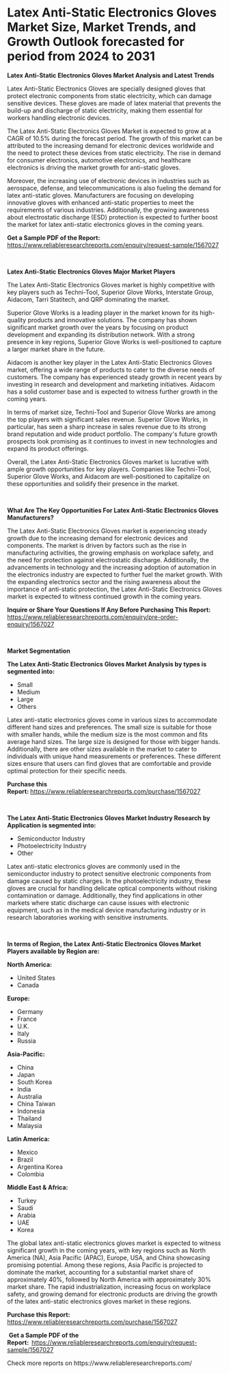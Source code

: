 <p><h1>Latex Anti-Static Electronics Gloves Market Size, Market Trends, and Growth Outlook forecasted for period from 2024 to 2031</h1></p><p><strong>Latex Anti-Static Electronics Gloves Market Analysis and Latest Trends</strong></p>
<p><p>Latex Anti-Static Electronics Gloves are specially designed gloves that protect electronic components from static electricity, which can damage sensitive devices. These gloves are made of latex material that prevents the build-up and discharge of static electricity, making them essential for workers handling electronic devices.</p><p>The Latex Anti-Static Electronics Gloves Market is expected to grow at a CAGR of 10.5% during the forecast period. The growth of this market can be attributed to the increasing demand for electronic devices worldwide and the need to protect these devices from static electricity. The rise in demand for consumer electronics, automotive electronics, and healthcare electronics is driving the market growth for anti-static gloves.</p><p>Moreover, the increasing use of electronic devices in industries such as aerospace, defense, and telecommunications is also fueling the demand for latex anti-static gloves. Manufacturers are focusing on developing innovative gloves with enhanced anti-static properties to meet the requirements of various industries. Additionally, the growing awareness about electrostatic discharge (ESD) protection is expected to further boost the market for latex anti-static electronics gloves in the coming years.</p></p>
<p><strong>Get a Sample PDF of the Report:&nbsp;</strong> <a href="https://www.reliableresearchreports.com/enquiry/request-sample/1567027">https://www.reliableresearchreports.com/enquiry/request-sample/1567027</a></p>
<p>&nbsp;</p>
<p><strong>Latex Anti-Static Electronics Gloves Major Market Players</strong></p>
<p><p>The Latex Anti-Static Electronics Gloves market is highly competitive with key players such as Techni-Tool, Superior Glove Works, Interstate Group, Aidacom, Tarri Statitech, and QRP dominating the market. </p><p>Superior Glove Works is a leading player in the market known for its high-quality products and innovative solutions. The company has shown significant market growth over the years by focusing on product development and expanding its distribution network. With a strong presence in key regions, Superior Glove Works is well-positioned to capture a larger market share in the future.</p><p>Aidacom is another key player in the Latex Anti-Static Electronics Gloves market, offering a wide range of products to cater to the diverse needs of customers. The company has experienced steady growth in recent years by investing in research and development and marketing initiatives. Aidacom has a solid customer base and is expected to witness further growth in the coming years.</p><p>In terms of market size, Techni-Tool and Superior Glove Works are among the top players with significant sales revenue. Superior Glove Works, in particular, has seen a sharp increase in sales revenue due to its strong brand reputation and wide product portfolio. The company's future growth prospects look promising as it continues to invest in new technologies and expand its product offerings. </p><p>Overall, the Latex Anti-Static Electronics Gloves market is lucrative with ample growth opportunities for key players. Companies like Techni-Tool, Superior Glove Works, and Aidacom are well-positioned to capitalize on these opportunities and solidify their presence in the market.</p></p>
<p>&nbsp;</p>
<p><strong>What Are The Key Opportunities For Latex Anti-Static Electronics Gloves Manufacturers?</strong></p>
<p><p>The Latex Anti-Static Electronics Gloves market is experiencing steady growth due to the increasing demand for electronic devices and components. The market is driven by factors such as the rise in manufacturing activities, the growing emphasis on workplace safety, and the need for protection against electrostatic discharge. Additionally, the advancements in technology and the increasing adoption of automation in the electronics industry are expected to further fuel the market growth. With the expanding electronics sector and the rising awareness about the importance of anti-static protection, the Latex Anti-Static Electronics Gloves market is expected to witness continued growth in the coming years.</p></p>
<p><strong>Inquire or Share Your Questions If Any Before Purchasing This Report:</strong> <a href="https://www.reliableresearchreports.com/enquiry/pre-order-enquiry/1567027">https://www.reliableresearchreports.com/enquiry/pre-order-enquiry/1567027</a></p>
<p>&nbsp;</p>
<p><strong>Market Segmentation</strong></p>
<p><strong>The Latex Anti-Static Electronics Gloves Market Analysis by types is segmented into:</strong></p>
<p><ul><li>Small</li><li>Medium</li><li>Large</li><li>Others</li></ul></p>
<p><p>Latex anti-static electronics gloves come in various sizes to accommodate different hand sizes and preferences. The small size is suitable for those with smaller hands, while the medium size is the most common and fits average hand sizes. The large size is designed for those with bigger hands. Additionally, there are other sizes available in the market to cater to individuals with unique hand measurements or preferences. These different sizes ensure that users can find gloves that are comfortable and provide optimal protection for their specific needs.</p></p>
<p><strong>Purchase this Report:&nbsp;</strong><a href="https://www.reliableresearchreports.com/purchase/1567027">https://www.reliableresearchreports.com/purchase/1567027</a></p>
<p>&nbsp;</p>
<p><strong>The Latex Anti-Static Electronics Gloves Market Industry Research by Application is segmented into:</strong></p>
<p><ul><li>Semiconductor Industry</li><li>Photoelectricity Industry</li><li>Other</li></ul></p>
<p><p>Latex anti-static electronics gloves are commonly used in the semiconductor industry to protect sensitive electronic components from damage caused by static charges. In the photoelectricity industry, these gloves are crucial for handling delicate optical components without risking contamination or damage. Additionally, they find applications in other markets where static discharge can cause issues with electronic equipment, such as in the medical device manufacturing industry or in research laboratories working with sensitive instruments.</p></p>
<p>&nbsp;</p>
<p><strong>In terms of Region, the Latex Anti-Static Electronics Gloves Market Players available by Region are:</strong></p>
<p>
    <p> <strong> North America: </strong>
        <ul>
            <li>United States</li>
            <li>Canada</li>
        </ul>
        </p> 
    <p> <strong> Europe: </strong>
        <ul>
            <li>Germany</li>
            <li>France</li>
            <li>U.K.</li>
            <li>Italy</li>
            <li>Russia</li>
        </ul>
        </p> 
    <p> <strong> Asia-Pacific: </strong>
        <ul>
            <li>China</li>
            <li>Japan</li>
            <li>South Korea</li>
            <li>India</li>
            <li>Australia</li>
            <li>China Taiwan</li>
            <li>Indonesia</li>
            <li>Thailand</li>
            <li>Malaysia</li>
        </ul>
        </p> 
    <p> <strong> Latin America: </strong>
        <ul>
            <li>Mexico</li>
            <li>Brazil</li>
            <li>Argentina Korea</li>
            <li>Colombia</li>
        </ul>
        </p> 
    <p> <strong> Middle East & Africa: </strong>
        <ul>
            <li>Turkey</li>
            <li>Saudi</li>
            <li>Arabia</li>
            <li>UAE</li>
            <li>Korea</li>
        </ul>
    </p>
    </p>
<p><p>The global latex anti-static electronics gloves market is expected to witness significant growth in the coming years, with key regions such as North America (NA), Asia Pacific (APAC), Europe, USA, and China showcasing promising potential. Among these regions, Asia Pacific is projected to dominate the market, accounting for a substantial market share of approximately 40%, followed by North America with approximately 30% market share. The rapid industrialization, increasing focus on workplace safety, and growing demand for electronic products are driving the growth of the latex anti-static electronics gloves market in these regions.</p></p>
<p><strong>Purchase this Report: </strong><a href="https://www.reliableresearchreports.com/purchase/1567027">https://www.reliableresearchreports.com/purchase/1567027</a></p>
<p>&nbsp;<strong>Get a Sample PDF of the Report:&nbsp;&nbsp;</strong><a href="https://www.reliableresearchreports.com/enquiry/request-sample/1567027">https://www.reliableresearchreports.com/enquiry/request-sample/1567027</a></p>
<p><strong></strong></p>
<p>Check more reports on https://www.reliableresearchreports.com/</p>
